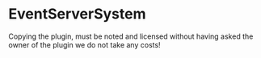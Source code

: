 # EventServerSystem
Copying the plugin, must be noted and licensed without having asked the owner of the plugin we do not take any costs!
